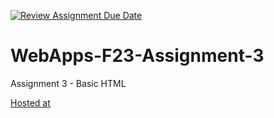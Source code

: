 [![Review Assignment Due Date](https://classroom.github.com/assets/deadline-readme-button-24ddc0f5d75046c5622901739e7c5dd533143b0c8e959d652212380cedb1ea36.svg)](https://classroom.github.com/a/q2-Q7VCy)
# WebApps-F23-Assignment-3
Assignment 3 - Basic HTML

<a href="https://github.com/44-563-WebApps-F23/44563-webapps-f23-assignment3-Divya-Sarvepalli/settings/pages">Hosted at</a>